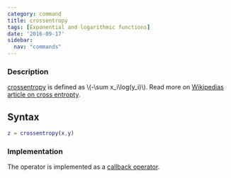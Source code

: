 ```yaml
---
category: command
title: crossentropy
tags: [Exponential and logarithmic functions]
date: '2016-09-17'
sidebar:
  nav: "commands"
---
```


### Description
[crossentropy](/command/crossentropy) is defined as \\(-\sum x_i\log(y_i)\\). Read more on [Wikipedias article on cross entropty](http://en.wikipedia.org/wiki/Cross_entropy).

## Syntax

````matlab
z = crossentropy(x,y)
````

### Implementation

The operator is implemented as a [callback operator](/tutorial/nonlinearoperatorscallback).

